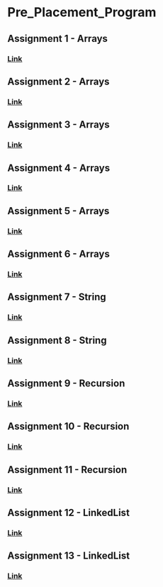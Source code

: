 # Pre_Placement_Program

## Assignment 1 - Arrays
### [Link](https://github.com/GauravPatil301/Pre_Placement_Program/blob/main/Lecture1-Arrays/Assignment/lecture1-Arrays.js)

## Assignment 2 - Arrays
### [Link](https://github.com/GauravPatil301/Pre_Placement_Program/blob/main/Lecture2-Arrays/Assignment/lecture2-Arrays.js)

## Assignment 3 - Arrays
### [Link](https://github.com/GauravPatil301/Pre_Placement_Program/blob/main/Lecture3-Arrays/Assignment/lecture3_Arrays.js)

## Assignment 4 - Arrays
### [Link](https://github.com/GauravPatil301/Pre_Placement_Program/blob/main/Lecture4-2dArrays/Assignment/Lecture4-2dArrays.js)

## Assignment 5 - Arrays
### [Link](https://github.com/GauravPatil301/Pre_Placement_Program/blob/main/Lecture5-2dArrays/Assignment/lecture-2dArrays.js)

## Assignment 6 - Arrays
### [Link](https://github.com/GauravPatil301/Pre_Placement_Program/blob/main/Lecture6-2dArrays/Assignment.js)

## Assignment 7 - String
### [Link](https://github.com/GauravPatil301/Pre_Placement_Program/blob/main/Lecture7-string/assignment7.js)

## Assignment 8 - String
### [Link](https://github.com/GauravPatil301/Pre_Placement_Program/blob/main/Lecture8-string/assignment.js)

## Assignment 9 - Recursion
### [Link](https://github.com/GauravPatil301/Pre_Placement_Program/blob/main/Lecture9-recursion/assignment.js)

## Assignment 10 - Recursion
### [Link](https://github.com/GauravPatil301/Pre_Placement_Program/blob/main/Lecture10-recursion/assignment10.js)


## Assignment 11 - Recursion
### [Link](https://github.com/GauravPatil301/Pre_Placement_Program/blob/main/Lecture11-binarysearch/assignment.js)

## Assignment 12 - LinkedList
### [Link](https://github.com/GauravPatil301/Pre_Placement_Program/blob/main/Lecture12-linkedlist/assignment.js)


## Assignment 13 - LinkedList
### [Link](https://github.com/GauravPatil301/Pre_Placement_Program/blob/main/Lecture13-linkedlist/assignment.js)
